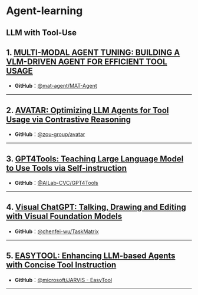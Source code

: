 # Agent-learning

## LLM with Tool-Use
## 1. [MULTI-MODAL AGENT TUNING: BUILDING A VLM-DRIVEN AGENT FOR EFFICIENT TOOL USAGE](https://arxiv.org/pdf/2412.15606)
- **GitHub**：[@mat-agent/MAT-Agent](https://github.com/mat-agent/MAT-Agent)
---

## 2. [AVATAR: Optimizing LLM Agents for Tool Usage via Contrastive Reasoning](https://arxiv.org/pdf/2406.11200)
- **GitHub**：[@zou-group/avatar](https://github.com/zou-group/avatar)
---

## 3. [GPT4Tools: Teaching Large Language Model to Use Tools via Self-instruction](https://arxiv.org/pdf/2305.18752)
- **GitHub**：[@AILab-CVC/GPT4Tools](https://github.com/AILab-CVC/GPT4Tools)
---

## 4. [Visual ChatGPT: Talking, Drawing and Editing with Visual Foundation Models](https://arxiv.org/pdf/2303.04671)
- **GitHub**：[@chenfei-wu/TaskMatrix](https://github.com/chenfei-wu/TaskMatrix)
---

## 5. [EASYTOOL: Enhancing LLM-based Agents with Concise Tool Instruction](https://arxiv.org/pdf/2401.06201)
- **GitHub**：[@microsoft/JARVIS - EasyTool](https://github.com/microsoft/JARVIS/tree/main/easytool)
---